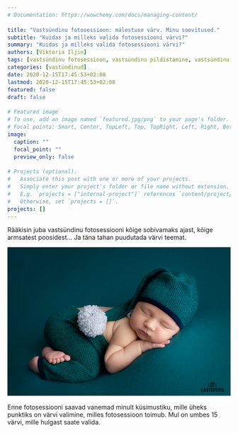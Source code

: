```yaml
---
# Documentation: https://wowchemy.com/docs/managing-content/

title: "Vastsündinu fotosessioon: mälestuse värv. Minu soovitused."
subtitle: "Kuidas ja milleks valida fotosessiooni värvi?"
summary: "Kuidas ja milleks valida fotosessiooni värvi?"
authors: [Viktoria Iljin]
tags: [vastsündinu fotosessioon, vastsündinu pildistamine, vastsündinu pildistamine stuudios]
categories: [vastündinud]
date: 2020-12-15T17:45:53+02:00
lastmod: 2020-12-15T17:45:53+02:00
featured: false
draft: false

# Featured image
# To use, add an image named `featured.jpg/png` to your page's folder.
# Focal points: Smart, Center, TopLeft, Top, TopRight, Left, Right, BottomLeft, Bottom, BottomRight.
image:
  caption: ""
  focal_point: ""
  preview_only: false

# Projects (optional).
#   Associate this post with one or more of your projects.
#   Simply enter your project's folder or file name without extension.
#   E.g. `projects = ["internal-project"]` references `content/project/deep-learning/index.md`.
#   Otherwise, set `projects = []`.
projects: []
---
```

Rääkisin juba vastsündinu fotosessiooni kõige sobivamaks ajast, kõige armsatest poosidest... Ja täna tahan puudutada värvi teemat.

![vastsündinu pildistamine](./vastsundinu-fotosessioon-1.jpg)

Enne fotosessiooni saavad vanemad minult küsimustiku, mille üheks punktiks on värvi valimine, milles fotosessioon toimub. Mul on umbes 15 värvi, mille hulgast saate valida.





